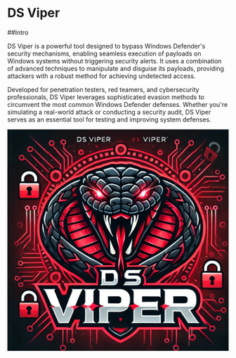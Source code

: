 # DS Viper
##Intro

DS Viper is a powerful tool designed to bypass Windows Defender's security mechanisms, enabling seamless execution of payloads on Windows systems without triggering security alerts. It uses a combination of advanced techniques to manipulate and disguise its payloads, providing attackers with a robust method for achieving undetected access.

Developed for penetration testers, red teamers, and cybersecurity professionals, DS Viper leverages sophisticated evasion methods to circumvent the most common Windows Defender defenses. Whether you're simulating a real-world attack or conducting a security audit, DS Viper serves as an essential tool for testing and improving system defenses.

![image_alt](https://github.com/dagowda/DSViper/blob/4069787170698e4f9b8869c0828c8dab34a1b743/img1.jpg)


